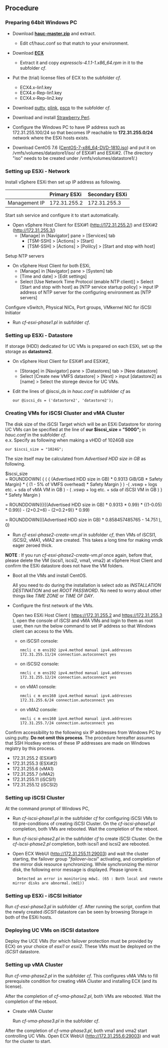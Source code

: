 ## Procedure

### Preparing 64bit Windows PC
- Download [**hauc-master.zip**](https://github.com/mkazuyuki/hauc/archive/master.zip) and extract.
	- Edit cf/hauc.conf so that match to your environment.

- Download [**ECX**](https://www.nec.com/en/global/prod/expresscluster/en/trial/zip/ecx41l_x64.zip)
	-  Extract it and copy *expresscls-4.1.1-1.x86_64.rpm* in it to the subfolder *cf*.

- Put the (trial) license files of ECX to the subfolder *cf*.
	- ECX4.x-lin1.key
	- ECX4.x-Rep-lin1.key
	- ECX4.x-Rep-lin2.key

- Download
	[putty](https://the.earth.li/~sgtatham/putty/latest/w64/putty.exe),
	[plink](https://the.earth.li/~sgtatham/putty/latest/w64/plink.exe),
	[pscp](https://the.earth.li/~sgtatham/putty/latest/w64/pscp.exe)
  to the subfolder *cf*.

- Download and install [Strawberry Perl](http://strawberryperl.com/).

- Configure the Windows PC to have IP address such as 172.31.255.100/24 so that becomes IP reachable to **172.31.255.0/24** network where the ESXi hosts exists.

- Download CentOS 7.6 ([CentOS-7-x86_64-DVD-1810.iso](http://archive.kernel.org/centos-vault/7.6.1810/isos/x86_64/CentOS-7-x86_64-DVD-1810.iso)) and put it on /vmfs/volumes/datastore1/iso/ of ESXi#1 and ESXi#2. (The directory "iso" needs to be created under /vmfs/volumes/datastore1/.)

### Setting up ESXi - Network

Install vSphere ESXi then set up IP address as following.

|		| Primary ESXi	| Secondary ESXi	|
|:---		|:---		|:---			|
| Management IP	| 172.31.255.2	| 172.31.255.3		|

Start ssh service and configure it to start automatically.
- Open vSphere Host Client for ESXi#1 (http://172.31.255.2/) and ESXi#2 (http://172.31.255.3/)
  - [Manage] in [Navigator] pane > [Services] tab
    - [TSM-SSH] >  [Actions] > [Start]
    - [TSM-SSH] >  [Actions] > [Polilcy] > [Start and stop with host]

Setup NTP servers
- On vSphere Host Client for both ESXi,
  - [Manage] in [Navigator] pane > [System] tab
  - [Time and date] > [Edit settings]
  - Select [Use Network Time Protocol (enable NTP client)] > Select [Start and stop with host] as [NTP service startup policy] > input IP address of NTP server for the configuring environment as [NTP servers]

Configure vSwitch, Physical NICs, Port groups, VMkernel NIC for iSCSI Initiator
- Run *cf-esxi-phase1.pl* in subfolder *cf*.

### Setting up ESXi - Datastore

If storage (HDD) dedicated for UC VMs is prepared on each ESXi, set up the storage as **datastore2**.

- On vSphere Host Client for ESXi#1 and ESXi#2,
	- [Storage] in [Navigator] pane > [Datastores] tab > [New datastore] 
	- Select [Create new VMFS datastore] > [Next] > input [datastore2] as [name] > Select the storege device for UC VMs.

- Edit the lines of @iscsi_ds in *hauc.conf* in subfolder *cf* as

	  our @iscsi_ds	= ('datastore2', 'datastore2');

### Creating VMs for iSCSI Cluster and vMA Cluster

The disk size of the iSCSI Target which will be an ESXi Datastore for storing UC VMs can be specified at the line of **our $iscsi_size = "500G";** in *hauc.conf* in the subfolder *cf*.  
e.x. Specify as following when making a vHDD of 1024GB size

	our $iscsi_size	= "1024G";

The size itself may be calculated from *Advertised HDD size in GB* as following.

$iscsi_size  
= ROUNDDOWN( { ( { (Advertised HDD size in GB) * 0.9313 GiB/GB * Safety Margin} * { (1 - 5% of VMFS overhead) * Safety Margin } ) -( .vswp + logs etc. + sda of vMA VM in GB ) - ( .vswp + log etc. + sda of iSCSI VM in GB ) } * Safety Margin )

= ROUNDDOWN({({(Advertised HDD size in GB) * 0.9313 * 0.99} * {(1-0.05) * 0.99}) - (2+0.2+6) - (2+0.2+9)} * 0.99)

= ROUNDDOWN(((Advertised HDD size in GB) * 0.858457485765 - 14.751 ), 0)

- Run *cf-esxi-phase2-create-vm.pl* in subfolder *cf*, then VMs of iSCSI1, iSCSI2, vMA1, vMA2 are created. This takes a long time for making vmdk eager zeroed thick.

**NOTE** : If you run *cf-esxi-phase2-create-vm.pl* once again, before that, please delete the VM (iscsi1, iscsi2, vma1, vma2) at vSphere Host Client and confirm the ESXi datastore does not have the VM folders.

<!--
**NOTE** : **If you import OVA (exported VM file) of iSCSI VMs, before that, delete iSCSI1 and iSCSI2 at the both vSphere Host Client. And ignore the procedures regarding iSCSI VMs till the section "Setting up ESXi - iSCSI Initiator".**
-->

- Boot all the VMs and install CentOS.

  All you need to do during the installation is select *sda* as *INSTALLATION DESTINATION* and set *ROOT PASSWORD*. No need to worry about other things like *TIME ZONE* or *TIME OF DAY*.

- Configure the first network of the VMs.

  Open two ESXi Host Client ( https://172.31.255.2 and https://172.31.255.3 ), open the console of iSCSI and vMA VMs and login to them as root user, then run the below command to set IP address so that Windows client can access to the VMs.

  - on iSCSI1 console:

		nmcli c m ens192 ipv4.method manual ipv4.addresses 172.31.255.11/24 connection.autoconnect yes

  - on iSCSI2 console:

		nmcli c m ens192 ipv4.method manual ipv4.addresses 172.31.255.12/24 connection.autoconnect yes

  - on vMA1 console:

		nmcli c m ens160 ipv4.method manual ipv4.addresses 172.31.255.6/24 connection.autoconnect yes

  - on vMA2 console:

		nmcli c m ens160 ipv4.method manual ipv4.addresses 172.31.255.7/24 connection.autoconnect yes

Confirm accessibility to the following six IP addresses from Windows PC by using putty.
**Do not omit this process**. The procedure hereafter assumes that SSH Hostkey entries of these IP addresses are made on Windows registry by this process.

  - 172.31.255.2 (ESXi#1)
  - 172.31.255.3 (ESXi#2)
  - 172.31.255.6 (vMA1)
  - 172.31.255.7 (vMA2)
  - 172.31.255.11 (iSCSI1)
  - 172.31.255.12 (iSCSI2)

### Setting up iSCSI Cluster

At the command prompt of Windows PC,

- Run *cf-iscsi-phase1.pl* in the subfolder *cf* for configuring iSCSI VMs to fill pre-conditions of creating iSCSI Cluster.
  On the *cf-iscsi-phase1.pl* completion, both VMs are rebooted. Wait the completion of the reboot.

- Run *cf-iscsi-phase2.pl* in the subfolder *cf* to create iSCSI Cluster.
  On the *cf-iscsi-phase2.pl* completion, both iscsi1 and iscsi2 are rebooted.

- Open ECX WebUI (http://172.31.255.11:29003) and wait the cluster starting,
  the failover group "*failover-iscsi*" activating, and completion of the mirror disk resource synchronizing.
  While synchronizing the mirror disk, the following error message is displayed. Please ignore it.
  
  		Detected an error in monitoring mdw1. (65 : Both local and remote mirror disks are abnormal.(md1))

### Setting up ESXi - iSCSI Initiator

Run *cf-esxi-phase3.pl* in subfolder *cf*.
After running the script, confirm that the newly created *iSCSI1* datastore can be seen by browsing Storage in both of the ESXi hosts.

### Deploying UC VMs on iSCSI datastore

Deploy the UCE VMs (for which failover protection must be provided by ECX) on your choice of *esxi1* or *esxi2*. These VMs must be deployed on the *iSCSI1* datastore.

### Setting up vMA Cluster

Run *cf-vma-phase2.pl* in the subfolder *cf*.
This configures vMA VMs to fill prerequisite condition for creating vMA Cluster and installing ECX (and its license).

After the completion of *cf-vma-phase2.pl*, both VMs are rebooted.
Wait the completion of the reboot.

- Create vMA Cluster

  Run *cf-vma-phase3.pl* in the subfolder *cf*.

After the completion of *cf-vma-phase3.pl*, both vma1 and vma2 start controlling UC VMs.
Open ECX WebUI (http://172.31.255.6:29003) and wait for the cluster to start.
